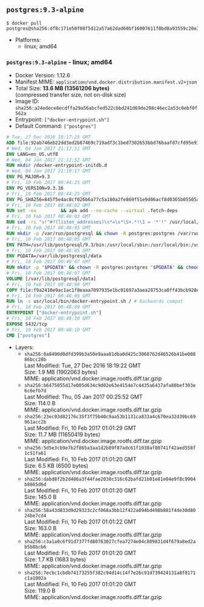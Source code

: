 ## `postgres:9.3-alpine`

```console
$ docker pull postgres@sha256:df8c171e50f08f5d12a57a62dad60bf16007611f0bd8a93559c20e3044e19075
```

-	Platforms:
	-	linux; amd64

### `postgres:9.3-alpine` - linux; amd64

-	Docker Version: 1.12.6
-	Manifest MIME: `application/vnd.docker.distribution.manifest.v2+json`
-	Total Size: **13.6 MB (13561206 bytes)**  
	(compressed transfer size, not on-disk size)
-	Image ID: `sha256:a24edece8ecdffa29a56abcfed522cbbd241d69de298c46ec2a53c0ebf0f562a`
-	Entrypoint: `["docker-entrypoint.sh"]`
-	Default Command: `["postgres"]`

```dockerfile
# Tue, 27 Dec 2016 18:17:25 GMT
ADD file:92ab746eb22dd3ed2b87469c719adf3c1bed7302653bbd76baafd7cfd95e911e in / 
# Wed, 04 Jan 2017 21:12:51 GMT
ENV LANG=en_US.utf8
# Wed, 04 Jan 2017 21:12:52 GMT
RUN mkdir /docker-entrypoint-initdb.d
# Wed, 04 Jan 2017 21:19:17 GMT
ENV PG_MAJOR=9.3
# Fri, 10 Feb 2017 00:44:25 GMT
ENV PG_VERSION=9.3.16
# Fri, 10 Feb 2017 00:44:25 GMT
ENV PG_SHA256=845f5e4ac8cf026b6a77c5a180a2fe869f51e9d06acf8d0365b05505a2c66873
# Fri, 10 Feb 2017 00:48:02 GMT
RUN set -ex 		&& apk add --no-cache --virtual .fetch-deps 		ca-certificates 		openssl 		tar 		&& wget -O postgresql.tar.bz2 "https://ftp.postgresql.org/pub/source/v$PG_VERSION/postgresql-$PG_VERSION.tar.bz2" 	&& echo "$PG_SHA256 *postgresql.tar.bz2" | sha256sum -c - 	&& mkdir -p /usr/src/postgresql 	&& tar 		--extract 		--file postgresql.tar.bz2 		--directory /usr/src/postgresql 		--strip-components 1 	&& rm postgresql.tar.bz2 		&& apk add --no-cache --virtual .build-deps 		bison 		flex 		gcc 		libc-dev 		libedit-dev 		libxml2-dev 		libxslt-dev 		make 		openssl-dev 		perl 		util-linux-dev 		zlib-dev 		&& cd /usr/src/postgresql 	&& awk '$1 == "#define" && $2 == "DEFAULT_PGSOCKET_DIR" && $3 == "\"/tmp\"" { $3 = "\"/var/run/postgresql\""; print; next } { print }' src/include/pg_config_manual.h > src/include/pg_config_manual.h.new 	&& grep '/var/run/postgresql' src/include/pg_config_manual.h.new 	&& mv src/include/pg_config_manual.h.new src/include/pg_config_manual.h 	&& ./configure 		--enable-integer-datetimes 		--enable-thread-safety 		--enable-tap-tests 		--disable-rpath 		--with-uuid=e2fs 		--with-gnu-ld 		--with-pgport=5432 		--with-system-tzdata=/usr/share/zoneinfo 		--prefix=/usr/local 				--with-openssl 		--with-libxml 		--with-libxslt 	&& make -j "$(getconf _NPROCESSORS_ONLN)" world 	&& make install-world 	&& make -C contrib install 		&& runDeps="$( 		scanelf --needed --nobanner --recursive /usr/local 			| awk '{ gsub(/,/, "\nso:", $2); print "so:" $2 }' 			| sort -u 			| xargs -r apk info --installed 			| sort -u 	)" 	&& apk add --no-cache --virtual .postgresql-rundeps 		$runDeps 		bash 		su-exec 		tzdata 	&& apk del .fetch-deps .build-deps 	&& cd / 	&& rm -rf 		/usr/src/postgresql 		/usr/local/share/doc 		/usr/local/share/man 	&& find /usr/local -name '*.a' -delete
# Fri, 10 Feb 2017 00:48:03 GMT
RUN sed -ri "s!^#?(listen_addresses)\s*=\s*\S+.*!\1 = '*'!" /usr/local/share/postgresql/postgresql.conf.sample
# Fri, 10 Feb 2017 00:48:05 GMT
RUN mkdir -p /var/run/postgresql && chown -R postgres:postgres /var/run/postgresql && chmod g+s /var/run/postgresql
# Fri, 10 Feb 2017 00:48:05 GMT
ENV PATH=/usr/lib/postgresql/9.3/bin:/usr/local/sbin:/usr/local/bin:/usr/sbin:/usr/bin:/sbin:/bin
# Fri, 10 Feb 2017 00:48:05 GMT
ENV PGDATA=/var/lib/postgresql/data
# Fri, 10 Feb 2017 00:48:07 GMT
RUN mkdir -p "$PGDATA" && chown -R postgres:postgres "$PGDATA" && chmod 777 "$PGDATA" # this 777 will be replaced by 700 at runtime (allows semi-arbitrary "--user" values)
# Fri, 10 Feb 2017 00:48:07 GMT
VOLUME [/var/lib/postgresql/data]
# Fri, 10 Feb 2017 00:48:08 GMT
COPY file:f9a2410e9ac1ac1f8eaaa7097935e1bc01697a3aea28753ca0ff43bcb928e743 in /usr/local/bin/ 
# Fri, 10 Feb 2017 00:48:09 GMT
RUN ln -s usr/local/bin/docker-entrypoint.sh / # backwards compat
# Fri, 10 Feb 2017 00:48:09 GMT
ENTRYPOINT ["docker-entrypoint.sh"]
# Fri, 10 Feb 2017 00:48:10 GMT
EXPOSE 5432/tcp
# Fri, 10 Feb 2017 00:48:10 GMT
CMD ["postgres"]
```

-	Layers:
	-	`sha256:0a8490d0dfd399b3a50e9aaa81dba0d425c3868762d46526b41be00886bcc28b`  
		Last Modified: Tue, 27 Dec 2016 18:19:22 GMT  
		Size: 1.9 MB (1902063 bytes)  
		MIME: application/vnd.docker.image.rootfs.diff.tar.gzip
	-	`sha256:b6475055d17e005d634c9d02e63e4154e7c4435a6437afa80bef303e6c6efb7d`  
		Last Modified: Thu, 05 Jan 2017 00:25:52 GMT  
		Size: 114.0 B  
		MIME: application/vnd.docker.image.rootfs.diff.tar.gzip
	-	`sha256:23ec93d82176c35f3f75b40c9aa53b1131ca833a4c670ea32d39bc69961acc2b`  
		Last Modified: Fri, 10 Feb 2017 01:01:29 GMT  
		Size: 11.7 MB (11650419 bytes)  
		MIME: application/vnd.docker.image.rootfs.diff.tar.gzip
	-	`sha256:5d5e3cb9e7b2f865a3aa1d2b89f87adc61f1038af80741f42aed558f1c51fa61`  
		Last Modified: Fri, 10 Feb 2017 01:01:20 GMT  
		Size: 6.5 KB (6500 bytes)  
		MIME: application/vnd.docker.image.rootfs.diff.tar.gzip
	-	`sha256:dabd8f2b2d486a3f44fae2038c316c62bafd21b01e81e04e9f8c9904b8665d6d`  
		Last Modified: Fri, 10 Feb 2017 01:01:20 GMT  
		Size: 145.0 B  
		MIME: application/vnd.docker.image.rootfs.diff.tar.gzip
	-	`sha256:58a43d833d9d29323c2cf068a3bb12f422a094bd498b881f4de30d8024be7cd4`  
		Last Modified: Fri, 10 Feb 2017 01:01:22 GMT  
		Size: 163.0 B  
		MIME: application/vnd.docker.image.rootfs.diff.tar.gzip
	-	`sha256:c3a1a0c6f91d7377fd80763027cfea7274e04c809831d4f679a8ed2ab5b8bcb6`  
		Last Modified: Fri, 10 Feb 2017 01:01:20 GMT  
		Size: 1.7 KB (1683 bytes)  
		MIME: application/vnd.docker.image.rootfs.diff.tar.gzip
	-	`sha256:7ecbc1cbdb74173255f382c94d14c14f7e26c91d739424131a8f8171c1a1002a`  
		Last Modified: Fri, 10 Feb 2017 01:01:20 GMT  
		Size: 119.0 B  
		MIME: application/vnd.docker.image.rootfs.diff.tar.gzip
